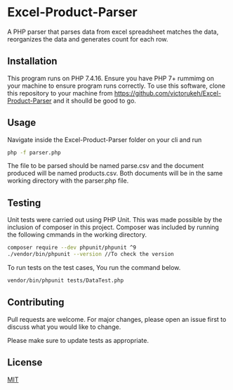 # Excel-Product-Parser
A PHP parser that parses data from excel spreadsheet matches the data, reorganizes the data and generates count for each row.
## Installation
This program runs on PHP 7.4.16. Ensure you have PHP 7+ rummimg on your machine to ensure program runs correctly. To use this software, clone this repository to your machine from https://github.com/victorukeh/Excel-Product-Parser and it shoulld be good to go.

## Usage
Navigate inside the Excel-Product-Parser folder on your cli and run
```bash
php -f parser.php
```
The file to be parsed should be named parse.csv and the document produced will be named products.csv. Both documents will be in the same working directory with the parser.php file.
## Testing
Unit tests were carried out using PHP Unit. This was made possible by the inclusion of composer in this project. Composer was included by running the following cmmands in the working directory.
```bash
composer require --dev phpunit/phpunit ^9
./vendor/bin/phpunit --version //To check the version
```
To run tests on the test cases, You run the command below.
```bash
vendor/bin/phpunit tests/DataTest.php
```
## Contributing
Pull requests are welcome. For major changes, please open an issue first to discuss what you would like to change.

Please make sure to update tests as appropriate.

## License
[MIT](https://choosealicense.com/licenses/mit/)